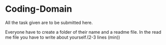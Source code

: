 # Coding-Domain
All the task given are to be submitted here.

Everyone have to create a folder of their name and a readme file.
In the read me file you have to write about yourself.(2-3 lines (min))

